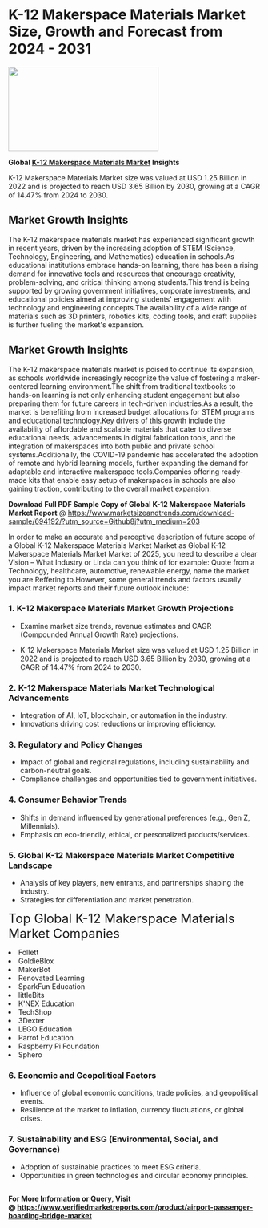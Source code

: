 <H1>K-12 Makerspace Materials Market Size, Growth and Forecast from 2024 - 2031</H1><img class="aligncenter size-medium wp-image-584254" src="https://thirdeyenews.in/wp-content/uploads/2024/09/Global-Market-Research-300x168.jpeg" alt="" width="300" height="168" /><p><strong>Global&nbsp;<a href="https://www.marketsizeandtrends.com/download-sample/694192/?utm_source=Github8j?utm_medium=203">K-12 Makerspace Materials Market</a> Insights</strong></p><p>K-12 Makerspace Materials Market size was valued at USD 1.25 Billion in 2022 and is projected to reach USD 3.65 Billion by 2030, growing at a CAGR of 14.47% from 2024 to 2030.</p><p><h2>Market Growth Insights</h2> The K-12 makerspace materials market has experienced significant growth in recent years, driven by the increasing adoption of STEM (Science, Technology, Engineering, and Mathematics) education in schools.As educational institutions embrace hands-on learning, there has been a rising demand for innovative tools and resources that encourage creativity, problem-solving, and critical thinking among students.This trend is being supported by growing government initiatives, corporate investments, and educational policies aimed at improving students' engagement with technology and engineering concepts.The availability of a wide range of materials such as 3D printers, robotics kits, coding tools, and craft supplies is further fueling the market's expansion. <h2>Market Growth Insights</h2> The K-12 makerspace materials market is poised to continue its expansion, as schools worldwide increasingly recognize the value of fostering a maker-centered learning environment.The shift from traditional textbooks to hands-on learning is not only enhancing student engagement but also preparing them for future careers in tech-driven industries.As a result, the market is benefiting from increased budget allocations for STEM programs and educational technology.Key drivers of this growth include the availability of affordable and scalable materials that cater to diverse educational needs, advancements in digital fabrication tools, and the integration of makerspaces into both public and private school systems.Additionally, the COVID-19 pandemic has accelerated the adoption of remote and hybrid learning models, further expanding the demand for adaptable and interactive makerspace tools.Companies offering ready-made kits that enable easy setup of makerspaces in schools are also gaining traction, contributing to the overall market expansion.</p><p><span class=""><strong>Download Full PDF Sample Copy of Global K-12 Makerspace Materials Market Report</strong> @ <a href="https://www.marketsizeandtrends.com/download-sample/694192/?utm_source=Github8j?utm_medium=203" target="_blank">https://www.marketsizeandtrends.com/download-sample/694192/?utm_source=Github8j?utm_medium=203</a></span></p><p>In order to make an accurate and perceptive description of future scope of a Global&nbsp;K-12 Makerspace Materials Market Market as Global&nbsp;K-12 Makerspace Materials Market Market of 2025, you need to describe a clear Vision &ndash; What Industry or Linda can you think of for example: Quote from a Technology, healthcare, automotive, renewable energy, name the market you are Reffering to.However, some general trends and factors usually impact market reports and their future outlook include:</p><h3>1.&nbsp;<strong>K-12 Makerspace Materials Market Growth Projections</strong></h3><ul><li>Examine market size trends, revenue estimates and CAGR (Compounded Annual Growth Rate) projections.</li><li><p>K-12 Makerspace Materials Market size was valued at USD 1.25 Billion in 2022 and is projected to reach USD 3.65 Billion by 2030, growing at a CAGR of 14.47% from 2024 to 2030.</p></li></ul><h3>2.&nbsp;<strong>K-12 Makerspace Materials Market Technological Advancements</strong></h3><ul><li>Integration of AI, IoT, blockchain, or automation in the industry.</li><li>Innovations driving cost reductions or improving efficiency.</li></ul><h3>3.&nbsp;<strong>Regulatory and Policy Changes</strong></h3><ul><li>Impact of global and regional regulations, including sustainability and carbon-neutral goals.</li><li>Compliance challenges and opportunities tied to government initiatives.</li></ul><h3>4.&nbsp;<strong>Consumer Behavior Trends</strong></h3><ul><li>Shifts in demand influenced by generational preferences (e.g., Gen Z, Millennials).</li><li>Emphasis on eco-friendly, ethical, or personalized products/services.</li></ul><h3>5.&nbsp;<strong>Global K-12 Makerspace Materials Market Competitive Landscape</strong></h3><ul><li>Analysis of key players, new entrants, and partnerships shaping the industry.</li><li>Strategies for differentiation and market penetration.</li></ul><p data-pm-slice="1 1 []"><span style="color: inherit; font-family: inherit; font-size: 25px;">Top Global K-12 Makerspace Materials Market Companies</span></p><div class="" data-test-id=""><p><li>Follett</li><li> GoldieBlox</li><li> MakerBot</li><li> Renovated Learning</li><li> SparkFun Education</li><li> littleBits</li><li> K'NEX Education</li><li> TechShop</li><li> 3Dexter</li><li> LEGO Education</li><li> Parrot Education</li><li> Raspberry Pi Foundation</li><li> Sphero</li></p></div><h3>6.&nbsp;<strong>Economic and Geopolitical Factors</strong></h3><ul><li>Influence of global economic conditions, trade policies, and geopolitical events.</li><li>Resilience of the market to inflation, currency fluctuations, or global crises.</li></ul><h3>7.&nbsp;<strong>Sustainability and ESG (Environmental, Social, and Governance)</strong></h3><ul><li>Adoption of sustainable practices to meet ESG criteria.</li><li>Opportunities in green technologies and circular economy principles.</li></ul><h2><strong style="font-size: 14px;">For More Information or Query, Visit @&nbsp;</strong><a style="background-color: #ffffff; font-size: 14px;" href="https://www.marketsizeandtrends.com/report/k-12-makerspace-materials-market/" target="_blank">https://www.verifiedmarketreports.com/product/airport-passenger-boarding-bridge-market</a></h2>